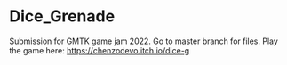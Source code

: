 # Dice_Grenade
Submission for GMTK game jam 2022.
Go to master branch for files.
Play the game here: https://chenzodevo.itch.io/dice-g

